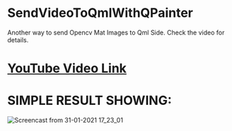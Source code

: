 # SendVideoToQmlWithQPainter

Another way to send Opencv Mat Images to Qml Side. Check the video for details.


# [YouTube Video Link](https://www.youtube.com/watch?v=ifQ0CZLZiXE)


# SIMPLE RESULT SHOWING:

![Screencast from 31-01-2021 17_23_01](https://user-images.githubusercontent.com/62008886/106387488-0a86c180-63eb-11eb-9df2-3fe63a7410d6.gif)
